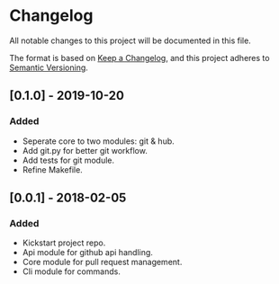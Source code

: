 # Changelog
All notable changes to this project will be documented in this file.

The format is based on [Keep a Changelog](https://keepachangelog.com/en/1.0.0/),
and this project adheres to [Semantic Versioning](https://semver.org/spec/v2.0.0.html).

## [0.1.0] - 2019-10-20
### Added
- Seperate core to two modules: git & hub.
- Add git.py for better git workflow.
- Add tests for git module.
- Refine Makefile.

## [0.0.1] - 2018-02-05
### Added
- Kickstart project repo.
- Api module for github api handling.
- Core module for pull request management.
- Cli module for commands.
